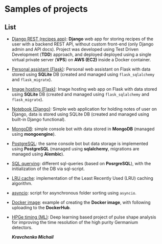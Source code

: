 # Samples of projects

## List

- [Django REST (recipes app)](https://github.com/kravchenmd/code-samples/tree/main/Django_REST_recipes): **Django** web app for storing recipes of the user with a backend REST API, without custom front-end (only Django admin and API docs). Project was developed using Test Driven Development (**TDD**) approach, and deployed deployed using a single virtual private server (**VPS**) on **AWS (EC2)** inside a Docker container.
- [Personal assistant (Flask)](https://github.com/kravchenmd/code-samples/tree/main/Personal%20assistant%20(Flask)): Personal
  web assistant on Flask with data stored using **SQLite** DB (created and managed using `flask_sqlalchemy`
  and `flask_migrate`).
- [Image hosting (Flask)](https://github.com/kravchenmd/code-samples/tree/main/Image%20hosting%20(Flask)): Image hosting
  web app on Flask with data stored using **SQLite** DB (created and managed using `flask_sqlalchemy`
  and `flask_migrate`).
- [Notebook (Django)](https://github.com/kravchenmd/code-samples/tree/main/Image%20hosting%20(Flask)): Simple web application for
  holding notes of user on Django, data is stored using SQLite DB (created and managed using built-in Django functional).
- [MongoDB](https://github.com/kravchenmd/code-samples/tree/main/MongoDB): simple console bot with data stored in **MongoDB** (managed using **mongoengine**).
- [PostgreSQL](https://github.com/kravchenmd/code-samples/tree/main/PostgreSQL): the same console bot but data storage
  is implemented using **PostgreSQL** (managed using **sqlalchemy**, migrations are managed using **Alembic**).
- [SQL querying](https://github.com/kravchenmd/code-samples/tree/main/SQL%20querying): different sql-queries (based
  on **PosrgreSQL**), with the initialization of the DB via sql-script.
- [LRU cache](https://github.com/kravchenmd/code-samples/tree/main/LRU%20cache): implementation of the Least Recently
  Used (LRU) caching algorithm.
- [asyncio](https://github.com/kravchenmd/code-samples/tree/main/asyncio): script for asynchronous folder sorting
  using `asyncio`.
- [Docker image](https://github.com/kravchenmd/code-samples/tree/main/Docker%20image%20(%2Bdocker%20hub%20upload)):
  example of creating the **Docker image**, with following uploading to the **DockerHub**.
- [HPGe timing (ML)](https://github.com/kravchenmd/code-samples/tree/main/HPGe%20timing%20(ML)): Deep learning based
  project of pulse shape analysis for improving the time resolution of the high purity Germanium detectors.

  **_Kravchenko Michail_**
